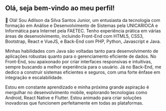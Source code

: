 ## Olá, seja bem-vindo ao meu perfil!

👋 Olá! Sou Adilson da Silva Santos Junior, um entusiasta da tecnologia com formação em Análise e Desenvolvimento de Sistemas pela UNICARIOCA e Informática para Internet pela FAETEC. Tenho experiência prática em várias áreas de desenvolvimento, incluindo Front-End com HTML5, CSS3, Bootstrap, React e VueJS, e Back-End com PHP, Python, Javascript e Java.

Minhas habilidades com Java são voltadas tanto para desenvolvimento de aplicações robustas quanto para o gerenciamento eficiente de dados. No Front-End, sou apaixonado por criar interfaces responsivas e intuitivas, sempre buscando a melhor experiência para o usuário. Já no Back-End, me dedico a construir sistemas eficientes e seguros, com uma forte ênfase em integração e escalabilidade.

Estou em constante aprendizado e minha próxima grande aspiração é mergulhar no desenvolvimento mobile, explorando tecnologias como Android, React Native e Flutter. Estou animado para criar soluções inovadoras que funcionem perfeitamente em todas as plataformas.

